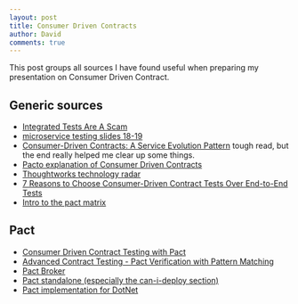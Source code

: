 ```yaml
---
layout: post
title: Consumer Driven Contracts
author: David
comments: true
---
```


This post groups all sources I have found useful when preparing my presentation on Consumer Driven Contract.

## Generic sources
- [Integrated Tests Are A Scam](https://blog.thecodewhisperer.com/permalink/integrated-tests-are-a-scam)
- [microservice testing slides 18-19](https://martinfowler.com/articles/microservice-testing/#testing-contract-introduction)
- [Consumer-Driven Contracts: A Service Evolution Pattern](https://martinfowler.com/articles/consumerDrivenContracts.html) tough read, but the end really helped me clear up some things.
- [Pacto explanation of Consumer Driven Contracts](https://thoughtworks.github.io/pacto/patterns/cdc/)
- [Thoughtworks technology radar](https://www.thoughtworks.com/radar/techniques/consumer-driven-contract-testing)
- [7 Reasons to Choose Consumer-Driven Contract Tests Over End-to-End Tests](https://reflectoring.io/7-reasons-for-consumer-driven-contracts/)
- [Intro to the pact matrix](https://rea.tech/enter-the-pact-matrix-or-how-to-decouple-the-release-cycles-of-your-microservices/)

## Pact
- [Consumer Driven Contract Testing with Pact](https://blog.risingstack.com/consumer-driven-contract-testing-with-pact/)
- [Advanced Contract Testing - Pact Verification with Pattern Matching](https://blog.risingstack.com/advanced-contract-testing-pact-verification-with-pattern-matching/)
- [Pact Broker](https://github.com/pact-foundation/pact_broker)
- [Pact standalone (especially the can-i-deploy section)](https://github.com/pact-foundation/pact-ruby-standalone/releases)
- [Pact implementation for DotNet](https://github.com/pact-foundation/pact-net)
